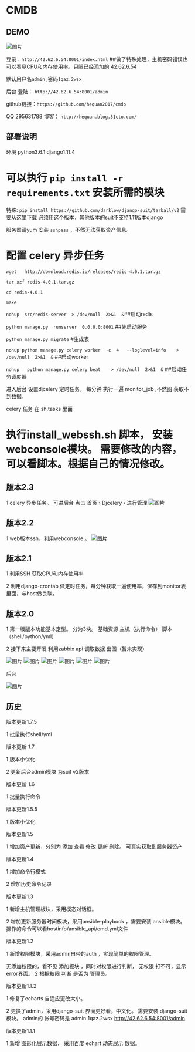 # CMDB
DEMO
-------
![图片](https://github.com/hequan2017/cmdb/blob/master/static/img/111.png)


登录：`http://42.62.6.54:8001/index.html`       ##做了特殊处理，主机密码错误也可以看见CPU和内存使用率。只限已经添加的 42.62.6.54

默认用户名`admin` ,密码`1qaz.2wsx`

后台 登陆：  `http://42.62.6.54:8001/admin`


github链接：`https://github.com/hequan2017/cmdb`


QQ   295631788       博客： `http://hequan.blog.51cto.com/`


部署说明
-------

环境 python3.6.1  django1.11.4

# 可以执行 `pip install -r requirements.txt` 安装所需的模块


特殊: `pip install https://github.com/darklow/django-suit/tarball/v2`  需要从这里下载  必须用这个版本，其他版本的suit不支持1.11版本django


服务器请yum 安装  `sshpass` ，不然无法获取资产信息。


# 配置 celery 异步任务

`wget   http://download.redis.io/releases/redis-4.0.1.tar.gz`

`tar xzf redis-4.0.1.tar.gz`

`cd redis-4.0.1`

`make`


`nohup  src/redis-server  > /dev/null  2>&1  &`##启动redis

`python manage.py  runserver  0.0.0.0:8001`  ##先启动服务

`python manage.py migrate`   #生成表

`nohup python manage.py celery worker  -c  4   --loglevel=info    > /dev/null  2>&1  &`   ##启动worker

`nohup   python manage.py celery beat    > /dev/null  2>&1  &`  ##启动任务调度器


进入后台 设置djcelery 定时任务， 每分钟 执行一遍 monitor_job ,不然图 获取不到数据。


celery 任务 在 sh.tasks 里面


# 执行install_webssh.sh 脚本， 安装webconsole模块。 需要修改的内容，可以看脚本。根据自己的情况修改。





版本2.3
-------
1 celery 异步任务。  可进后台  点击 首页 › Djcelery ›    进行管理
![图片](https://github.com/hequan2017/cmdb/blob/master/static/img/9.png)




版本2.2
-------
1 web版本ssh，利用webconsole 。
![图片](https://github.com/hequan2017/cmdb/blob/master/static/img/8.png)



版本2.1
-------
1 利用SSH  获取CPU和内存使用率

2 利用django-crontab 做定时任务，每分钟获取一遍使用率，保存到monitor表里面，与host做关联。



版本2.0
-------
1 第一版版本功能基本定型。
分为3块。 基础资源        主机（执行命令）     脚本（shell/python/yml）

2 接下来主要开发 利用zabbix api 调取数据 出图（暂未实现）

![图片](https://github.com/hequan2017/cmdb/blob/master/static/img/1.png)
![图片](https://github.com/hequan2017/cmdb/blob/master/static/img/2.png)
![图片](https://github.com/hequan2017/cmdb/blob/master/static/img/3.png)
![图片](https://github.com/hequan2017/cmdb/blob/master/static/img/4.png)
![图片](https://github.com/hequan2017/cmdb/blob/master/static/img/5.png)
![图片](https://github.com/hequan2017/cmdb/blob/master/static/img/7.png)

后台

![图片](https://github.com/hequan2017/cmdb/blob/master/static/img/6.png)






历史
-------

版本更新1.7.5

1 批量执行shell/yml


版本更新 1.7

1 版本小优化

2 更新后台admin模块 为suit v2版本



版本更新 1.6

1 批量执行命令


版本更新1.5.5

1 版本小优化


版本更新1.5

1 增加资产更新，分别为 添加 查看 修改 更新 删除。 可真实获取到服务器资产


版本更新1.4

1 增加命令行模式

2 增加历史命令记录


版本更新1.3

1 新增主机管理板块，采用模态对话框。

2 增加更新服务器时间板块，采用ansible-playbook ，需要安装 ansible模块。 操作的命令可以看hostinfo/ansible_api/cmd.yml文件


版本更新1.2

1 新增权限模块，采用admin自带的auth ，实现简单的权限管理。

无添加权限的，看不见 添加板块 ，同时对权限进行判断， 无权限 打不可，显示 error界面。
2 根据权限 判断 是否为 管理员。


版本更新1.1.2

1 修复了echarts 自适应更改大小。

2 更换了admin，采用django-suit 界面更好看，中文化。 需要安装 django-suit 模块。 admin的 帐号密码是 admin 1qaz.2wsx http://42.62.6.54:8001/admin


版本更新1.1.1

1 新增 图形化展示数据， 采用百度 echart 动态展示 数据。
